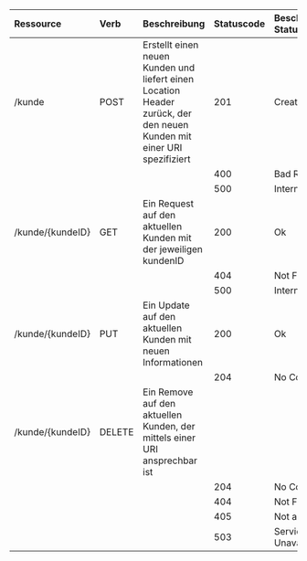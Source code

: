 | Ressource     | Verb          | Beschreibung | Statuscode   | Beschreibung Statuscode | Content Type |
|:--------------|:--------------|:-------------|:-------------|:-------------|:-------------|
| /kunde        | POST          |Erstellt einen neuen Kunden und liefert einen Location Header zurück, der den neuen Kunden mit einer URI spezifiziert| 201 | Created | JSON |
|  |  |  | 400 | Bad Request |  |
|  |  |  | 500 | Internal Error |  |
| /kunde/{kundeID} | GET | Ein Request auf den aktuellen Kunden mit der jeweiligen kundenID | 200 | Ok | JSON |
|  |  |  | 404 | Not Found |  |
|  |  |  | 500 | Internal Error |  |
| /kunde/{kundeID} | PUT | Ein Update auf den aktuellen Kunden mit neuen Informationen | 200 | Ok | JSON |
|  |  |  | 204 | No Content |  |
| /kunde/{kundeID} | DELETE | Ein Remove auf den aktuellen Kunden, der mittels einer URI ansprechbar ist|  |  |
|  |  |  | 204 | No Content |  |
|  |  |  | 404 | Not Found |  |
|  |  |  | 405 | Not allowed |  |
|  |  |  | 503 | Service Unavailable |  |
